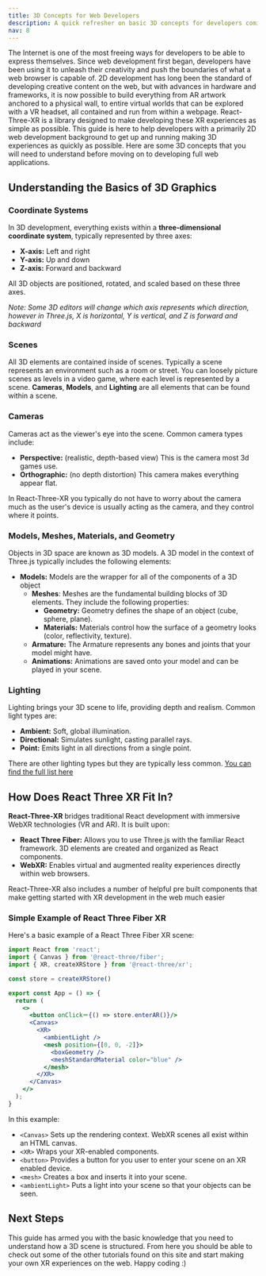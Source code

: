 ```yaml
---
title: 3D Concepts for Web Developers
description: A quick refresher on basic 3D concepts for developers coming from a 2D background
nav: 8
---
```


The Internet is one of the most freeing ways for developers to be able to express themselves. Since web development first began, developers have been using it to unleash their creativity and push the boundaries of what a web browser is capable of. 2D development has long been the standard of developing creative content on the web, but with advances in hardware and frameworks, it is now possible to build everything from AR artwork anchored to a physical wall, to entire virtual worlds that can be explored with a VR headset, all contained and run from within a webpage. React-Three-XR is a library designed to make developing these XR experiences as simple as possible. This guide is here to help developers with a primarily 2D web development background to get up and running making 3D experiences as quickly as possible. Here are some 3D concepts that you will need to understand before moving on to developing full web applications. 

## Understanding the Basics of 3D Graphics

### Coordinate Systems

In 3D development, everything exists within a **three-dimensional coordinate system**, typically represented by three axes:

- **X-axis:** Left and right
- **Y-axis:** Up and down
- **Z-axis:** Forward and backward

All 3D objects are positioned, rotated, and scaled based on these three axes.

*Note: Some 3D editors will change which axis represents which direction, however in Three.js, X is horizontal, Y is vertical, and Z is forward and backward*

### Scenes

All 3D elements are contained inside of scenes. Typically a scene represents an environment such as a room or street. You can loosely picture scenes as levels in a video game, where each level is represented by a scene. **Cameras**, **Models**, and **Lighting** are all elements that can be found within a scene.

### Cameras 

Cameras act as the viewer's eye into the scene. Common camera types include:

- **Perspective:** (realistic, depth-based view) This is the camera most 3d games use. 
- **Orthographic:** (no depth distortion) This camera makes everything appear flat.

In React-Three-XR you typically do not have to worry about the camera much as the user's device is usually acting as the camera, and they control where it points.

### Models, Meshes, Materials, and Geometry

Objects in 3D space are known as 3D models. A 3D model in the context of Three.js typically includes the following elements: 

- **Models:** Models are the wrapper for all of the components of a 3D object
	- **Meshes**: Meshes are the fundamental building blocks of 3D elements. They include the following properties:
		- **Geometry:** Geometry defines the shape of an object (cube, sphere, plane).
		- **Materials:** Materials control how the surface of a geometry looks (color, reflectivity, texture).
	- **Armature:** The Armature represents any bones and joints that your model might have.
	- **Animations:** Animations are saved onto your model and can be played in your scene.

### Lighting

Lighting brings your 3D scene to life, providing depth and realism. Common light types are:

- **Ambient:** Soft, global illumination.
- **Directional:** Simulates sunlight, casting parallel rays.
- **Point:** Emits light in all directions from a single point.

There are other lighting types but they are typically less common. [You can find the full list here](https://threejs.org/manual/#en/lights)

## How Does React Three XR Fit In?

**React-Three-XR** bridges traditional React development with immersive WebXR technologies (VR and AR). It is built upon:

- **React Three Fiber:** Allows you to use Three.js with the familiar React framework. 3D elements are created and organized as React components.
- **WebXR:** Enables virtual and augmented reality experiences directly within web browsers.

React-Three-XR also includes a number of helpful pre built components that make getting started with XR development in the web much easier


### Simple Example of React Three Fiber XR

Here's a basic example of a React Three Fiber XR scene:

```jsx
import React from 'react';
import { Canvas } from '@react-three/fiber';
import { XR, createXRStore } from '@react-three/xr';

const store = createXRStore()

export const App = () => {
  return (
    <>
      <button onClick＝{() => store.enterAR()}/>
      <Canvas>
        <XR>
          <ambientLight />
          <mesh position={[0, 0, -2]}>
            <boxGeometry />
            <meshStandardMaterial color="blue" />
          </mesh>
        </XR>
      </Canvas>
    </>
  );
}
```

In this example:

- `<Canvas>` Sets up the rendering context. WebXR scenes all exist within an HTML canvas.
- `<XR>` Wraps your XR-enabled components.
- `<button>` Provides a button for you user to enter your scene on an XR enabled device.
- `<mesh>` Creates a box and inserts it into your scene.
- `<ambientLight>` Puts a light into your scene so that your objects can be seen.

## Next Steps

This guide has armed you with the basic knowledge that you need to understand how a 3D scene is structured. From here you should be able to check out some of the other tutorials found on this site and start making your own XR experiences on the web. Happy coding :)
